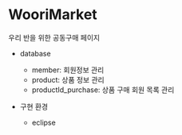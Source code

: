 # WooriMarket
우리 반을 위한 공동구매 페이지

* database
  - member: 회원정보 관리
  - product: 상품 정보 관리
  - productId_purchase: 상품 구매 회원 목록 관리

* 구현 환경
  - eclipse
